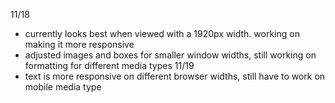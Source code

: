 11/18   
- currently looks best when viewed with a 1920px width. working on making it more responsive
- adjusted images and boxes for smaller window widths, still working on formatting for different media types
11/19
- text is more responsive on different browser widths, still have to work on mobile media type
